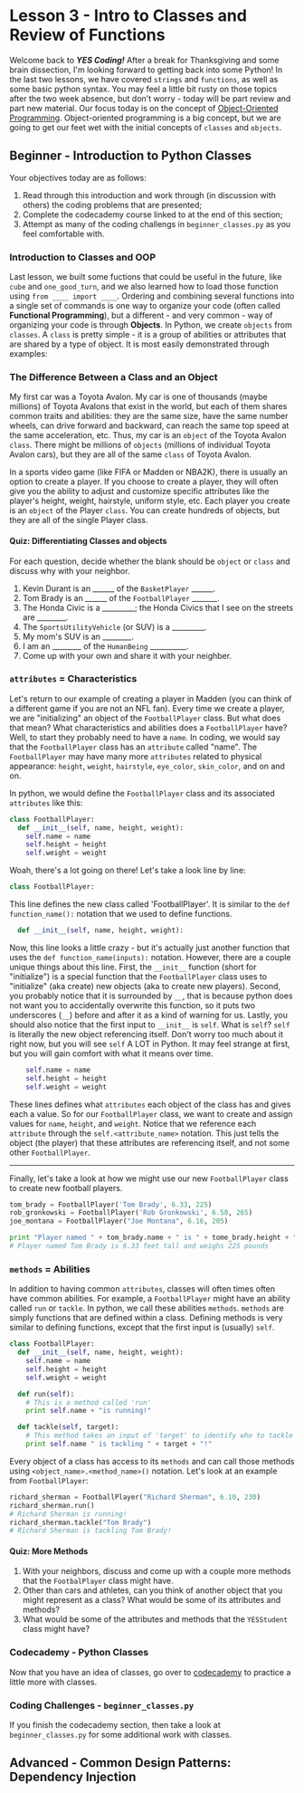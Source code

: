 # Lesson 3 - Intro to Classes and Review of Functions
Welcome back to **_YES Coding!_**  After a break for Thanksgiving and some brain
dissection, I'm looking forward to getting back into some Python!  In the last
two lessons, we have covered `strings` and `functions`, as well as some basic python
syntax.  You may feel a little bit rusty on those topics after the two week
absence, but don't worry - today will be part review and part new material.  Our
focus today is on the concept of [Object-Oriented
Programming](https://en.wikipedia.org/wiki/Object-oriented_programming).
Object-oriented programming is a big concept, but we are going to get our feet
wet with the initial concepts of `classes` and `objects`.
## Beginner - Introduction to Python Classes
Your objectives today are as follows:

1. Read through this introduction and work through (in discussion with others)
the coding problems that are presented;
2. Complete the codecademy course linked to at the end of this section;
3. Attempt as many of the coding challengs in `beginner_classes.py` as you feel
comfortable with.

### Introduction to Classes and OOP
Last lesson, we built some fuctions that could be useful in the future, like
`cube` and `one_good_turn`, and we also learned how to load those function
using `from ____ import ____`.  Ordering and combining several functions into a
single set of commands is one way to organize your code (often called
**Functional Programming**), but a different - and very common - way of
organizing your code is through **Objects**.  In Python, we create `objects`
from `classes`.  A `class` is pretty simple - it is a group of abilities or
attributes that are shared by a type of object.  It is most easily demonstrated
through examples:

### The Difference Between a Class and an Object
My first car was a Toyota Avalon.  My car is one of thousands (maybe
millions) of Toyota Avalons that exist in the world, but each of them shares
common traits and abilities: they are the same size, have the same number
wheels, can drive forward and backward, can reach the same top speed at the
same acceleration, etc.  Thus, my car is an `object` of the
Toyota Avalon `class`.  There might be millions of `objects` (millions of
individual Toyota Avalon cars), but they are all of the same `class` of Toyota
Avalon.

In a sports video game (like FIFA or Madden or NBA2K), there is usually an
option to create a player.  If you choose to create a player, they will often
give you the ability to adjust and customize specific attributes like the
player's height, weight, hairstyle, uniform style, etc.  Each player you create
is an `object` of the Player  `class`.  You can create hundreds of objects,
but they are all of the single Player class.

#### Quiz: Differentiating Classes and objects
For each question, decide whether the blank should be `object` or `class` and
discuss why with your neighbor.

1. Kevin Durant is an ______ of the `BasketPlayer` ______.
2. Tom Brady is an ______ of the `FootballPlayer` _______.
3. The Honda Civic is a _________; the Honda Civics that I see on the streets
are ________.
4. The `SportsUtilityVehicle` (or SUV) is a _________.
5. My mom's SUV is an ________.
6. I am an ________ of the `HumanBeing` __________.
7. Come up with your own and share it with your neighber.

### `attributes` = Characteristics
Let's return to our example of creating a player in Madden (you can think of a
different game if you are not an NFL fan).  Every time we create a player, we
are "initializing" an object of the `FootballPlayer` class.  But what does that
mean?  What characteristics and abilities does a `FootballPlayer` have?  Well, to
start they probably need to have a `name`.  In coding, we would say that the
`FootballPlayer` class has an `attribute` called "name".  The `FootballPlayer`
may have many more `attributes` related to physical appearance: `height`,
`weight`, `hairstyle`, `eye_color`, `skin_color`, and on and on.  

In python, we would define the `FootballPlayer` class and its associated
`attributes` like this:
```python
class FootballPlayer:
  def __init__(self, name, height, weight):
    self.name = name
    self.height = height
    self.weight = weight
```
Woah, there's a lot going on there!  Let's take a look line by line:
```python
class FootballPlayer:
```
This line defines the new class called 'FootballPlayer'.  It is similar to the
`def function_name():` notation that we used to define functions.
```python
  def __init__(self, name, height, weight):
```
Now, this line looks a little crazy - but it's actually just another function that uses
the `def function_name(inputs):` notation.  However, there are a couple unique
things about this line.  First, the `__init__` function (short for "initialize")
is a special function that the `FootballPlayer` class uses to "initialize" (aka
create) new objects (aka to create new players).  Second, you probably notice
that it is surrounded by `__`, that is because python
does not want you to accidentally overwrite this function, so it puts two
underscores (`__`) before and after it as a kind of warning for us.  Lastly, you should also
notice that the first input to `__init__` is `self`.  What is `self`?  `self`
is literally the new object referencing itself.  Don't worry too much about it right
now, but you will see `self` A LOT in Python. It may feel strange at first, but
you will gain comfort with what it means over time.
```python
    self.name = name
    self.height = height
    self.weight = weight
```
These lines defines what `attributes` each object of the class has and gives
each a value.  So for our
`FootballPlayer` class, we want to create and assign values for `name`,
`height`, and `weight`.  Notice that we reference each `attribute` through the
`self.<attribute_name>` notation.  This just tells the object (the player) that
these attributes are referencing itself, and not some other `FootballPlayer`.

---

Finally, let's take a look at how we might use our new `FootballPlayer` class to
create new football players.
```python
tom_brady = FootballPlayer('Tom Brady', 6.33, 225)
rob_gronkowski = FootballPlayer('Rob Gronkowski', 6.50, 265)
joe_montana = FootballPlayer("Joe Montana", 6.16, 205)

print "Player named " + tom_brady.name + " is " + tome_brady.height + "feet tall and weighs " + tom_brady.weight + " pounds"
# Player named Tom Brady is 6.33 feet tall and weighs 225 pounds
```


### `methods` = Abilities
In addition to having common `attributes`, classes will often times often have
common abilities.  For example, a `FootballPlayer` might have an ability called
`run` or `tackle`.  In python, we call these abilities `methods`.  `methods` are
simply functions that are defined within a class.  Defining methods is very
similar to defining functions, except that the first input is (usually) `self`.
```python
class FootballPlayer:
  def __init__(self, name, height, weight):
    self.name = name
    self.height = height
    self.weight = weight

  def run(self):
    # This is a method called 'run'
    print self.name + "is running!"

  def tackle(self, target):
    # This method takes an input of 'target' to identify who to tackle
    print self.name " is tackling " + target + "!"
```
Every object of a class has access to its `methods` and can call those methods
using `<object_name>.<method_name>()` notation.  Let's look at an example from
`FootballPlayer`:
```python
richard_sherman = FootballPlayer("Richard Sherman", 6.10, 230)
richard_sherman.run()
# Richard Sherman is running!
richard_sherman.tackle("Tom Brady")
# Richard Sherman is tackling Tom Brady!
```
#### Quiz: More Methods

1. With your neighbors, discuss and come up with a couple more methods that the
`FootbalPlayer` class might have.  
2. Other than cars and athletes, can you think of another object that you might
represent as a class?  What would be some of its attributes and methods?
3. What would be some of the attributes and methods that the `YESStudent` class
might have?

### Codecademy - Python Classes
Now that you have an idea of classes, go over to [codecademy](https://www.codecademy.com/courses/python-intermediate-en-WL8e4/0/1) to practice a
little more with classes.
### Coding Challenges - `beginner_classes.py`
If you finish the codecademy section, then take a look at `beginner_classes.py`
for some additional work with classes.
## Advanced - Common Design Patterns: Dependency Injection

